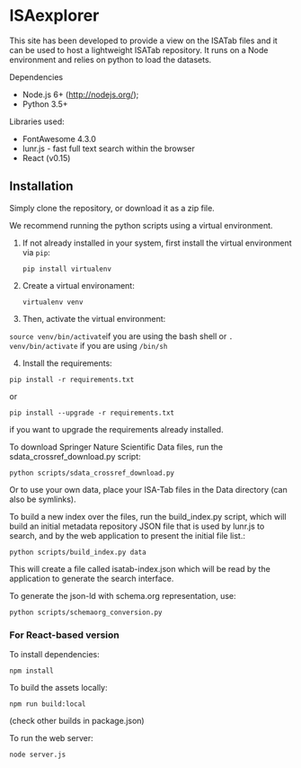 ISAexplorer
===========

This site has been developed to provide a view on the ISATab files and it can be used to host a lightweight ISATab repository. It runs on a Node environment and relies on python to load the datasets.

Dependencies

 * Node.js 6+ (http://nodejs.org/);
 * Python 3.5+

Libraries used:

 * FontAwesome 4.3.0
 * lunr.js - fast full text search within the browser
 * React (v0.15)


## Installation

Simply clone the repository, or download it as a zip file.

We recommend running the python scripts using a virtual environment.

1. If not already installed in your system, first install the virtual environment via `pip`:

   `pip install virtualenv`
2. Create a virtual environament:

   `virtualenv venv`
   
3. Then, activate the virtual environment:

  `source venv/bin/activate`if you are using the bash shell or
  `. venv/bin/activate` if you are using `/bin/sh`
  
  
4. Install the requirements:

  `pip install -r requirements.txt`
 
 or
  
  `pip install --upgrade -r requirements.txt`
  
  if you want to upgrade the requirements already installed.

To download Springer Nature Scientific Data files, run the sdata_crossref_download.py script:

```
python scripts/sdata_crossref_download.py
```

Or to use your own data, place your ISA-Tab files in the Data directory (can also be symlinks).

To build a new index over the files, run the build_index.py script, which will build an initial metadata repository JSON file that is used by lunr.js to search, and by the web application to present the initial file list.:

```
python scripts/build_index.py data
``` 

This will create a file called isatab-index.json which will be read by the application to generate the search interface.

To generate the json-ld with schema.org representation, use:
```
python scripts/schemaorg_conversion.py

```


### For React-based version

To install dependencies:

```
npm install
```

To build the assets locally:

```
npm run build:local
```

(check other builds in package.json)

To run the web server:
```
node server.js
```
